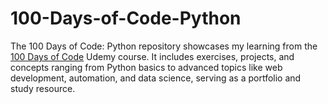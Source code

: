 # 100-Days-of-Code-Python
 The 100 Days of Code: Python repository showcases my learning from the <a href="https://www.udemy.com/course/100-days-of-code/?couponCode=KEEPLEARNING" target="_top">100 Days of Code</a> Udemy course. It includes exercises, projects, and concepts ranging from Python basics to advanced topics like web development, automation, and data science, serving as a portfolio and study resource.
